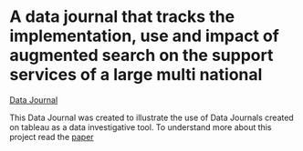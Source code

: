 # A data journal that tracks the implementation, use and impact of augmented search on the support services of a large multi national

[Data Journal](https://public.tableau.com/profile/atri.basu#!/vizhome/InvestigatingtheimpactofAIonsearchamultinational/Augmentedsearchesbyquarter)

This Data Journal was created to illustrate the use of Data Journals created on tableau as a data investigative tool. To understand more about this project read the [paper](https://github.com/atbasu/data_jouranl_augmented_search/blob/main/Data_Jounral_Paper.pdf)
